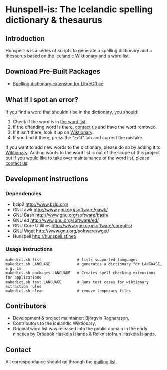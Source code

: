 Hunspell-is: The Icelandic spelling dictionary & thesaurus
==========================================================


Introduction
------------

Hunspell-is is a series of scripts to generate a spelling dictionary and a
thesaurus based on [the Icelandic Wiktionary](http://is.wiktionary.org) and a
word list.


Download Pre-Built Packages
---------------------------

*  [Spelling dictionary extension for LibreOffice](http://extensions.libreoffice.org/extension-center/hunspell-is-the-icelandic-spelling-dictionary-project)


What if I spot an error?
------------------------

If you find a word that shouldn't be in the dictionary, you should:

1.  Check if the word is in [the word list](https://raw.github.com/nifgraup/hunspell-is/master/langs/is/wordlist).
2.  If the offending word is there, [contact us](#contact) and have the word
removed.
3.  If it isn't there, look it up on [Wiktionary](http://is.wiktionary.org).
4.  If you find it there, press the "Edit" tab and correct the mistake.

If you want to add new words to the dictionary, please do so by adding it to
[Wiktionary](http://is.wiktionary.org). Adding words to the word list is out of
the scope of this project but if you would like to take over maintainance of
the word list, please [contact us](#contact).


Development instructions
------------------------

### Dependencies ###

*  bzip2                          http://www.bzip.org/
*  GNU awk                        http://www.gnu.org/software/gawk/
*  GNU Bash                       http://www.gnu.org/software/bash/
*  GNU ed                         http://www.gnu.org/software/ed/
*  GNU Core Utilities             http://www.gnu.org/software/coreutils/
*  GNU Wget                       http://www.gnu.org/software/wget/
*  Hunspell                       http://hunspell.sf.net/


### Usage Instructions ###

	makedict.sh list				# lists supported languages
	makedict.sh LANGUAGE			# generates a dictionary for LANGUAGE, e.g. is
	makedict.sh packages LANGUAGE	# Creates spell checking extensions for applications
	makedict.sh test LANGUAGE		# Runs test cases for wiktionary extraction rules
	makedict.sh clean				# remove temporary files


Contributors
--------------------
*  Development & project maintainer: Björgvin Ragnarsson,
*  Contributors to the Icelandic Wiktionary,
*  Original word list was released into the public domain in the early nineties
by Orðabók Háskóla Íslands & Reiknistofnun Háskóla Íslands.


Contact
-------
All correspondance should go through the [mailing list](https://groups.google.com/group/hunspell-is).

